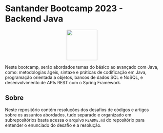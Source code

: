 # Santander Bootcamp 2023 - Backend Java  

<div align="center">
<img src="https://github.com/thierrysm/bootcamp-dio-santander-2023-backend-java/assets/111782510/f5fce106-e2fe-439b-beed-191c7d3b1c9e" width="100" />
<br>
</div>



Neste bootcamp, serão abordados temas do básico ao avançado com Java, como: metodologias ágeis, sintaxe e práticas de codificação em Java, programação orientada a objetos, bancos de dados SQL e NoSQL, e desenvolvimento de APIs REST com o Spring Framework.

## Sobre
Neste repositório contém resoluções dos desafios de códigos e artigos sobre os assuntos abordados, tudo separado e organizado em subrepositórios basta acessa o arquivo `README.md` do repositório para entender o enunciado do desafio e a resolução.
